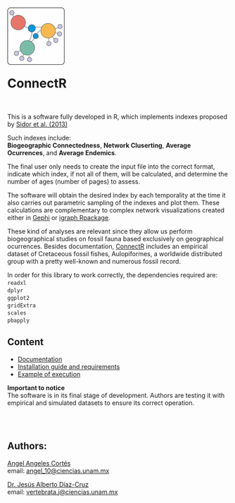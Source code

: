 
<!-- README.md is generated from README.Rmd. Please edit that file -->

<br> <img src="images\icono_connectR.png" align="left" width="130">

<br><br><br><br><br><br>

# **ConnectR** 
<br>

This is a software fully developed in R, which implements indexes
proposed by [Sidor et al. (2013)](https://doi.org/10.1073/pnas.1302323110)

Such indexes include:<br>
**Biogeographic Connectedness**, **Network Cluserting**, **Average Ocurrences**, and **Average Endemics**.

The final user only needs to create the input file into the correct format, indicate
which index, if not all of them, will be calculated, and determine the number of
ages (number of pages) to assess. 

The software will obtain the desired index by each temporality at the time it also carries out 
parametric sampling of the indexes and plot them.
These calculations are complementary to complex network visualizations created either 
in [Gephi](https://gephi.org/) or [igraph Rpackage](https://igraph.org/).

These kind of analyses are relevant since they allow us perform biogeographical studies on fossil
fauna based exclusively on geographical ocurrences. Besides documentation, [ConnectR](https://github.com/ChuchoDC/ConnectR) 
includes an empirical dataset of Cretaceous fossil fishes, Aulopiformes, 
a worldwide distributed group with a pretty well-known and numerous fossil record. 


In order for this library to work correctly, the dependencies required are:<br>
`readxl`<br>
`dplyr` <br>
`ggplot2`<br>
`gridExtra`<br>
`scales`<br>
`pbapply`<br>

## Content

- [Documentation](Documentation.md) 
- [Installation guide and requirements](Installation_Dependencies.md)
- [Example of execution]() 


**Important to notice**<br>
The software is in its final stage of development. 
Authors are testing it with empirical and simulated datasets to ensure its correct operation.   

<br><br>
## **Authors**:
[Angel Angeles Cortés](https://github.com/4ngel19)  
email:
<a href="mailto:angel_10@ciencias.unam.mx" class="email">angel_10@ciencias.unam.mx</a>

[Dr. Jesús Alberto Díaz-Cruz](https://github.com/ChuchoDC)  
email:
<a href="mailto:vertebrata.j@ciencias.unam.mx" class="email">vertebrata.j@ciencias.unam.mx</a>
